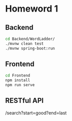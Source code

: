 # Homeword 1

## Backend
``` bash
cd Backend/WordLadder/
./mvnw clean test
./mvnw spring-boot:run
```

## Frontend
``` bash
cd Frontend
npm install
npm run serve
```

## RESTful API

/search?start=good?end=last
